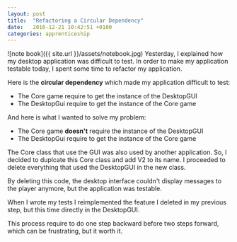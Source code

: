 ```yaml
---
layout: post
title:  "Refactoring a Circular Dependency"
date:   2016-12-21 10:42:51 +0100
categories: apprenticeship
---
```

![note book]({{ site.url }}/assets/notebook.jpg)
Yesterday, I explained how my desktop application was difficult to test. In order to
make my application testable today, I spent some time to refactor my application.

Here is the **circular dependency** which made my application difficult to test:

- The Core game require to get the instance of the DesktopGUI
- The DesktopGui require to get the instance of the Core game

And here is what I wanted to solve my problem:

- The Core game **doesn't** require the instance of the DesktopGUI
- The DesktopGui require to get the instance of the Core game

The Core class that use the GUI was also used by another application. So, I decided
to duplcate this Core class and add V2 to its name. I proceeded to delete everything
that used the DesktopGUI in the new class.

By deleting this code, the desktop interface couldn't display messages to the player
anymore, but the application was testable.

When I wrote my tests I reimplemented the feature I deleted in my previous step, but this time
directly in the DesktopGUI.

This process require to do one step backward before two steps forward, which can be frustrating,
but it worth it.
